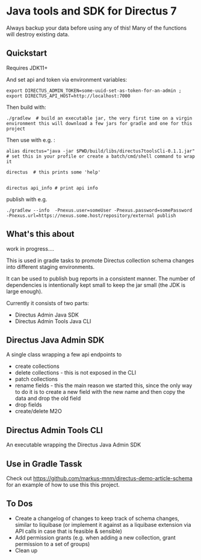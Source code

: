 # Java tools and SDK for Directus 7

Always backup your data before using any of this! Many of the functions will destroy existing data.


## Quickstart

Requires JDK11+

And set api and token via environment variables:

    export DIRECTUS_ADMIN_TOKEN=some-uuid-set-as-token-for-an-admin ; export DIRECTUS_API_HOST=http://localhost:7000
    
Then build with:    

    ./gradlew  # build an executable jar, the very first time on a virgin environment this will download a few jars for gradle and one for this project
    
Then use with e.g. :
    
    alias directus="java -jar $PWD/build/libs/directus7toolsCli-0.1.1.jar" # set this in your profile or create a batch/cmd/shell command to wrap it 

    directus  # this prints some 'help'


    directus api_info # print api info


 publish with e.g.

    ./gradlew --info  -Pnexus.user=someUser -Pnexus.password=somePassword -Pnexus.url=https://nexus.some.host/repository/external publish


## What's this about

work in progress....

This is used in gradle tasks to promote Directus collection schema changes into different staging environments.

It can be used to publish bug reports in a consistent manner.
The number of dependencies is intentionally kept small to keep the jar small (the JDK is large enough).

Currently it consists of two parts:

* Directus Admin Java SDK
* Directus Admin Tools Java CLI

## Directus Java Admin SDK

A single class wrapping a few api endpoints to 

* create collections
* delete collections - this is not exposed in the CLI
* patch collections
* rename fields - this the main reason we started this, since the only way to do it is to create a new field with the new name and then copy the data and drop the old field
* drop fields
* create/delete M2O


## Directus Admin Tools CLI

An executable wrapping the Directus Java Admin SDK

## Use in Gradle Tassk

Check out https://github.com/markus-mnm/directus-demo-article-schema for an example of how to use this this project.

## To Dos

* Create a changelog of changes to keep track of schema changes, similar to liquibase (or implement it against as a liquibase extension via API calls in case that is feasible & sensible)
* Add permission grants (e.g. when adding a new collection, grant permission to a set of groups)
* Clean up
